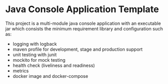 # Java Console Application Template
This project is a multi-module java console application with an executable jar which consists the minimum requirement library and configuration such as:
- logging with logback
- maven profile for development, stage and production support
- unit testing with junit 
- mockito for mock testing 
- health check (liveliness and readiness)
- metrics
- docker image and docker-compose
